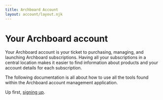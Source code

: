 ```yaml
---
title: Archboard Account
layout: account/layout.njk
---
```


# Your Archboard account

Your Archboard account is your ticket to purchasing, managing, and launching Archboard subscriptions. Having all your subscriptions in a central location makes it easier to find information about products and your account details for each subscription.

The following documentation is all about how to use all the tools found within the Archboard account management application.

Up first, [signing up](signing-up).